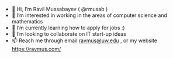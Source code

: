 - 👋 Hi, I’m Ravil Mussabayev ( @rmusab )
- 👀 I’m interested in working in the areas of computer science and mathematics
- 🌱 I’m currently learning how to apply for jobs :)
- 💞️ I’m looking to collaborate on IT start-up ideas
- 📫 Reach me through email ravmus@uw.edu , or my website https://ravmus.com/ 

<!---
rmusab/rmusab is a ✨ special ✨ repository because its `README.md` (this file) appears on your GitHub profile.
You can click the Preview link to take a look at your changes.
--->
